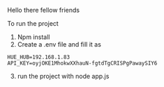 Hello there fellow friends

To run the project 

1. Npm install
2. Create a .env file and fill it as

```
HUE_HUB=192.168.1.83
API_KEY=oyjOKE1MhokwXXhauN-fgtdTgCRISPgPawaySIY6
```

3. run the project with node app.js